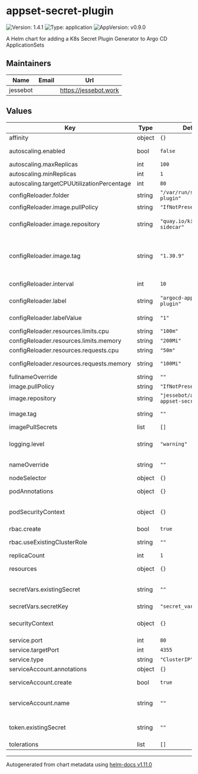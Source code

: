 # appset-secret-plugin

![Version: 1.4.1](https://img.shields.io/badge/Version-1.4.1-informational?style=flat-square) ![Type: application](https://img.shields.io/badge/Type-application-informational?style=flat-square) ![AppVersion: v0.9.0](https://img.shields.io/badge/AppVersion-v0.9.0-informational?style=flat-square)

A Helm chart for adding a K8s Secret Plugin Generator to Argo CD ApplicationSets

## Maintainers

| Name | Email | Url |
| ---- | ------ | --- |
| jessebot |  | <https://jessebot.work> |

## Values

| Key | Type | Default | Description |
|-----|------|---------|-------------|
| affinity | object | `{}` |  |
| autoscaling.enabled | bool | `false` | if you're feeling brave, why not try enabling autoscaling? untested |
| autoscaling.maxReplicas | int | `100` |  |
| autoscaling.minReplicas | int | `1` |  |
| autoscaling.targetCPUUtilizationPercentage | int | `80` |  |
| configReloader.folder | string | `"/var/run/secret-plugin"` | full path on container to put secret file |
| configReloader.image.pullPolicy | string | `"IfNotPresent"` | image pullPolicy for the main container |
| configReloader.image.repository | string | `"quay.io/kiwigrid/k8s-sidecar"` | registry and repo for the configreloader image defaults to https://github.com/kiwigrid/k8s-sidecar |
| configReloader.image.tag | string | `"1.30.9"` | tag to point at for k8s-sidecar tag 1.30.10 and 1.30.11 are currently bugged: https://github.com/kiwigrid/k8s-sidecar/issues/431#issuecomment-3401233149 |
| configReloader.interval | int | `10` | interval to wait before retrying a check for changes (in seconds) |
| configReloader.label | string | `"argocd-appset-secret-plugin"` | the label to check for on the Secret (secretVars.existingSecret) |
| configReloader.labelValue | string | `"1"` | the label value to check for on the Secret (secretVars.existingSecret) |
| configReloader.resources.limits.cpu | string | `"100m"` | cpu limit for the configreloader |
| configReloader.resources.limits.memory | string | `"200Mi"` | memory limit for the configreloader |
| configReloader.resources.requests.cpu | string | `"50m"` | requested cpu on configReloader startup |
| configReloader.resources.requests.memory | string | `"100Mi"` | requested memory on configReloader startup |
| fullnameOverride | string | `""` |  |
| image.pullPolicy | string | `"IfNotPresent"` | image pullPolicy for the main container |
| image.repository | string | `"jessebot/argocd-appset-secret-plugin"` | image repo to use for the docker container |
| image.tag | string | `""` | Overrides the image tag whose default is the chart appVersion. |
| imagePullSecrets | list | `[]` |  |
| logging.level | string | `"warning"` | logging level for secret-plugin docker container Can be one of: debug, info, warning, error |
| nameOverride | string | `""` | override the autogenerated name of this helm chart release |
| nodeSelector | object | `{}` | deploy chart to a specific k8s node |
| podAnnotations | object | `{}` | any additional annotations you'd like the pod to have |
| podSecurityContext | object | `{}` | securityContext for the pod: https://kubernetes.io/docs/tasks/configure-pod-container/security-context/ |
| rbac.create | bool | `true` | create rbac clusterole and clusterolebinding |
| rbac.useExistingClusterRole | string | `""` | use existing clusterole, but still create clusterrolebinding |
| replicaCount | int | `1` | number of replica pods to create |
| resources | object | `{}` | resources for the appset secret plugin container |
| secretVars.existingSecret | string | `""` | name of an existing secret to use for the secret keys to provide to applicationSets via the plugin generator |
| secretVars.secretKey | string | `"secret_vars.yaml"` |  |
| securityContext | object | `{}` | securityContext for the container: https://kubernetes.io/docs/tasks/configure-pod-container/security-context/ |
| service.port | int | `80` | service port to expose on the cluster |
| service.targetPort | int | `4355` | service target port on the container |
| service.type | string | `"ClusterIP"` | type for the service, only ClusterIP is tested |
| serviceAccount.annotations | object | `{}` | Annotations to add to the service account |
| serviceAccount.create | bool | `true` | Specifies whether a service account should be created |
| serviceAccount.name | string | `""` | The name of the service account to use. If not set and create is true, a name is generated using the fullname template |
| token.existingSecret | string | `""` | the name of an existing secret to use for the token that argoCD and the plugin will use for communication |
| tolerations | list | `[]` |  |

----------------------------------------------
Autogenerated from chart metadata using [helm-docs v1.11.0](https://github.com/norwoodj/helm-docs/releases/v1.11.0)
